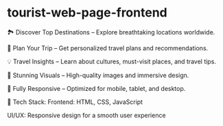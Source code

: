 # tourist-web-page-frontend

🏞️ Discover Top Destinations – Explore breathtaking locations worldwide.

📅 Plan Your Trip – Get personalized travel plans and recommendations.

💡 Travel Insights – Learn about cultures, must-visit places, and travel tips.

📸 Stunning Visuals – High-quality images and immersive design.

📱 Fully Responsive – Optimized for mobile, tablet, and desktop.

🔧 Tech Stack:
Frontend: HTML, CSS, JavaScript

UI/UX: Responsive design for a smooth user experience
